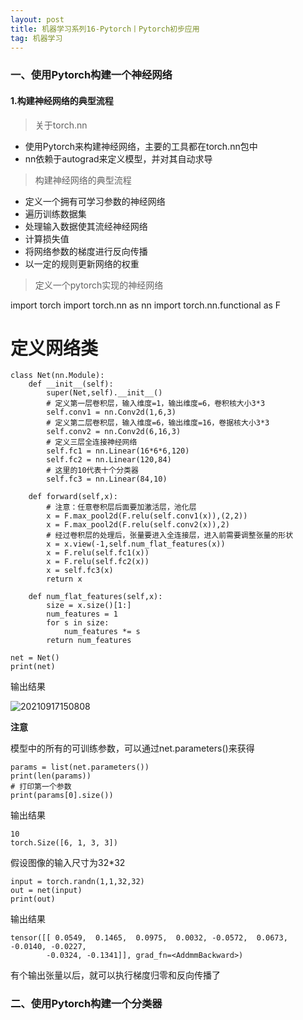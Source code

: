 ```yaml
---
layout: post
title: 机器学习系列16-Pytorch丨Pytorch初步应用
tag: 机器学习
---
```


### 一、使用Pytorch构建一个神经网络

#### 1.构建神经网络的典型流程

> 关于torch.nn

- 使用Pytorch来构建神经网络，主要的工具都在torch.nn包中
- nn依赖于autograd来定义模型，并对其自动求导

> 构建神经网络的典型流程

- 定义一个拥有可学习参数的神经网络
- 遍历训练数据集
- 处理输入数据使其流经神经网络
- 计算损失值
- 将网络参数的梯度进行反向传播
- 以一定的规则更新网络的权重

> 定义一个pytorch实现的神经网络

import torch
import torch.nn as nn
import torch.nn.functional as F 

# 定义网络类

    class Net(nn.Module):
        def __init__(self):
            super(Net,self).__init__()
            # 定义第一层卷积层，输入维度=1，输出维度=6，卷积核大小3*3
            self.conv1 = nn.Conv2d(1,6,3)
            # 定义第二层卷积层，输入维度=6，输出维度=16，卷据核大小3*3
            self.conv2 = nn.Conv2d(6,16,3)
            # 定义三层全连接神经网络
            self.fc1 = nn.Linear(16*6*6,120)
            self.fc2 = nn.Linear(120,84)
            # 这里的10代表十个分类器
            self.fc3 = nn.Linear(84,10)

        def forward(self,x):
            # 注意：任意卷积层后面要加激活层，池化层
            x = F.max_pool2d(F.relu(self.conv1(x)),(2,2))
            x = F.max_pool2d(F.relu(self.conv2(x)),2)
            # 经过卷积层的处理后，张量要进入全连接层，进入前需要调整张量的形状
            x = x.view(-1,self.num_flat_features(x))
            x = F.relu(self.fc1(x))
            x = F.relu(self.fc2(x))
            x = self.fc3(x)
            return x

        def num_flat_features(self,x):
            size = x.size()[1:]
            num_features = 1
            for s in size:
                num_features *= s
            return num_features
        
    net = Net()
    print(net)

输出结果

![20210917150808](https://cdn.jsdelivr.net/gh/luckykang/picture_bed/blogs_images/20210917150808.png)

**注意**

模型中的所有的可训练参数，可以通过net.parameters()来获得

    params = list(net.parameters())
    print(len(params))
    # 打印第一个参数
    print(params[0].size())

输出结果

    10
    torch.Size([6, 1, 3, 3])

假设图像的输入尺寸为32*32

    input = torch.randn(1,1,32,32)
    out = net(input)
    print(out)

输出结果

    tensor([[ 0.0549,  0.1465,  0.0975,  0.0032, -0.0572,  0.0673, -0.0140, -0.0227,
            -0.0324, -0.1341]], grad_fn=<AddmmBackward>)

有个输出张量以后，就可以执行梯度归零和反向传播了













### 二、使用Pytorch构建一个分类器

